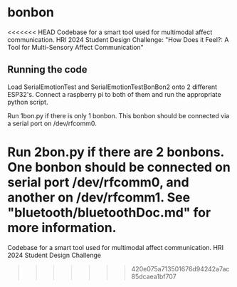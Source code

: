 # bonbon

<<<<<<< HEAD
Codebase for a smart tool used for multimodal affect communication. HRI 2024 Student Design Challenge: "How Does it Feel?: A Tool for Multi-Sensory Affect Communication"

## Running the code

Load SerialEmotionTest and SerialEmotionTestBonBon2 onto 2 different ESP32's. Connect a raspberry pi to both of them and run the appropriate python script.

Run 1bon.py if there is only 1 bonbon. This bonbon should be connected via a serial port on /dev/rfcomm0.

Run 2bon.py if there are 2 bonbons. One bonbon should be connected on serial port /dev/rfcomm0, and another on /dev/rfcomm1. See "bluetooth/bluetoothDoc.md" for more information.
=======
Codebase for a smart tool used for multimodal affect communication. HRI 2024 Student Design Challenge
>>>>>>> 420e075a713501676d94242a7ac85dcaea1bf707
